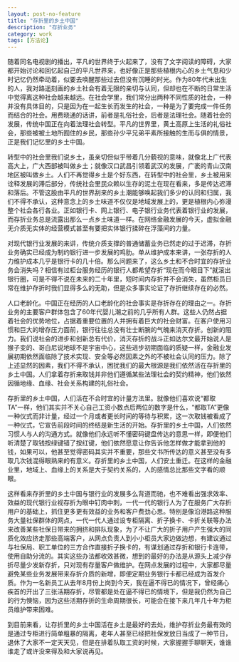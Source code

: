 ```yaml
---
layout: post-no-feature
title: "存折里的乡土中国"
description: "存折业务"
category: work
tags: [方法论]
---       
```


随着同名电视剧的播出，平凡的世界终于火起来了，没有了文字阅读的障碍，大家都开始讨论和回忆起自己的平凡世界来，也好像正是那些植根内心的乡土气息和少时记忆仍然牵动着，似要去唤醒那些过去但没有沉睡的时光。作为80年代末出生的人，我对路遥刻画的乡土社会有着无限的亲切与认同，但却也在不断的日常生活中觉得离这种社会越来越远。在社会学里，我们常分出两种不同性质的社会，一种并没有具体目的，只是因为在一起生长而发生的社会，一种是为了要完成一件任务而结合的社会。用费晓通的话讲，前者是礼俗社会，后者是法理社会。随着社会的发展，传统中国正在向着法理社会转型。平凡的世界里，黄土高原上生活的礼俗社会，那些被被土地所囿住的乡民，那些孙少平兄弟平素所接触的生而与俱的情景，正是我们记忆里的乡土中国。
       
      
      
转型中的社会里我们说乡土，虽亲切但似乎带着几分藐视的意味，就像北上广代表高大上，广大西部被叫做乡土；就像汉口武昌引领着武汉的发展，广袤的青山汉南地区被叫做乡土。人们不再觉得乡土是个好东西，在转型中的社会里，乡土被用来诠释发展的滞后部分，传统社会里民众赖以生存的泥土在现在看来，多是传达迟滞和落后。不管这股由平凡的世界刮来的乡土潮能够唤起我们多少的认同和归属，我们不得不承认，这种意念上的乡土味道不仅仅是地域发展上的，更是植根内心弥漫整个社会各行各业。正如银行卡、网上银行、电子银行业务代表着银行业的发展，而存折业务总是流露出那么一点乡土味道一样。在网络金融发展的今天，虚拟金融无介质无实体的经营模式甚至有要把实体银行揉碎在浮藻间的力量。
      
       
对现代银行业发展的来讲，传统介质支撑的普通储蓄业务已然走的过于迟滞，存折业务确实已经成为制约银行进一步发展的鸡肋。单从维护成本来讲，一张存折的人力维护成本几乎是银行卡的几十倍。那么问题来了，这么乡土和不合时宜的存折业务会消失吗？相信有过柜台服务经历的银行人都希望存折“现在而今眼目下”就滚出银行圈，可是不得不说在未来的二十年里，短时间内存折并不会消失，虽然柜员日常在维护存折时我们显得多么的无助，但是众多事实论证了存折继续存在的必然。
       
       
       
       
人口老龄化。中国正在经历的人口老龄化的社会事实是存折存在的理由之一。存折业务的主要客户群体包含了60年代婴儿潮之前的几乎所有人群。这些人仍然占据着社会的优势地位，占据着重要位置的人并拥有着巨大的社会财富。在客户使用习惯和巨大的增存压力面前，银行往往总没有壮士断腕的气魄来消灭存折。创新的阻力。我们说社会的进步和创新总有代价，消灭存折的战斗正如达尔文最开始说人是猴子变的、哥白尼说地球不是宇宙中心，这些进步初期面临的质疑一样，金融业发展初期依然面临除了技术实现、安全等必然因素之外的不被社会认同的压力。除了上述显然的因素，我们不得不承认，困扰我们的最大根源是我们依然活在存折里的乡土中国。人们拿着存折来取钱并非他们遵循某些法理社会的契约精神，他们依然因循地缘、血缘、社会关系构建的礼俗社会。
       


存折里的乡土中国，人们活在不合时宜的计量方法里。就像他们喜欢说“都取TA”一样，他们其实并不关心自己工资小数点后两位的数字是什么，“都取TA”更像一种仪式而非计量，经过一个月或者更长时间的等待与积累，这一次取钱被看成了一种仪式，它宣告前段时间的终结是新生活的开始。存折里的乡土中国，人们依然习惯人与人的沟通方式。就像他们永远听不懂密码键盘传达的意思一样，即便他们听清楚了取钱按绿键错了按红键，他们依然愿意让你告诉他怎样做才能拿到他的钱，如果可以，他甚至觉得密码其实并不重要，那些文书所传达的意义甚至没有多取几次钱混得眼熟来的有意义。存折里的乡土中国，人们安土重迁。在这样的金融业里，地域上、血缘上的关系是大于契约关系的，人的感情总比那些文字看的顺眼。
       
       
       
       
这样看来存折里的乡土中国与银行业的发展多么背道而驰，也不难看出强求效率、效益的现代银行业视存折为眼中钉肉中刺，一代一代的银行人为了在服务广大存折用户的基础上，抓住更多更有效益的业务和客户费劲心思。特别是像沿港路这种服务大量社保群体的网点，一代一代人通过设专柜隔离、折子换卡、卡折关联等办法来改善某些社保日带来的拥挤和排队现象，为了不让广大的折子用户产生强大的同质化效应挤走那些高端客户，从网点负责人到小小柜员大家边做边想，有建议通过与社保局、职工单位的三方合作直接折子换卡的，有谋划通过存折和银行卡连带，使用自助分流的。其实这些办法都收效甚微，想到的最好的办法是从源头上减少存折尽量少发新存折，只对现有存量客户做维护。在网点发展的过程中，大家都尽量避免某些业务发展带来存折介质的新增，即便定期业务银行卡都已经成为首发介质。作为一名新员工从去年8月份上岗到今天，我在逼不得已的情况下，曾经痛心疾首的开出了三张活期存折，尽管都是处在逼不得已的情境下，但是我仍然为自己的行为懊恼，因为这些活期存折的生命周期很长，可能会在接下来几年几十年为柜员维护带来困难。
       
      
      
      
到目前来看，让存折里的乡土中国活在乡土是最好的去处，维护存折业务最有效的是通过专柜进行简单粗暴的隔离，老年人甚至已经把社保发放日当成了一种节日，退休了大家不一定天天见，但是在排着队取工资的时候，大家握握手聊聊天，谁谁谁走了或许没来得及和大家说再见。
       

